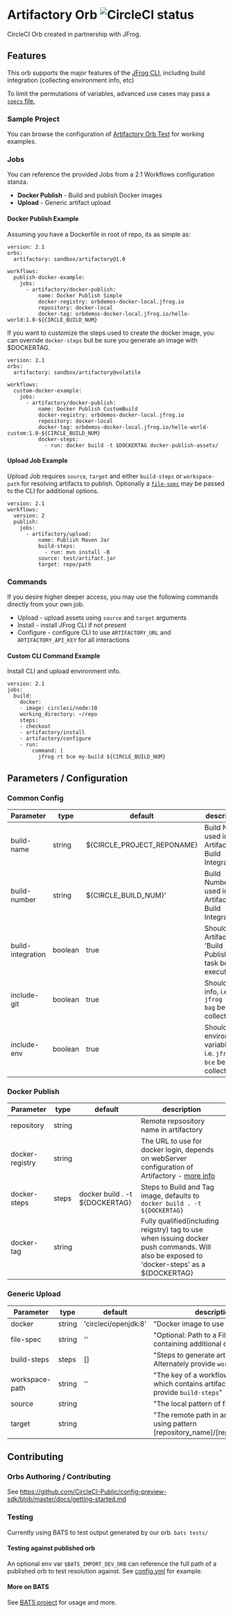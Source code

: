 # Artifactory Orb ![CircleCI status](https://circleci.com/gh/CircleCI-Public/artifactory-orb.svg "CircleCI status")

CircleCI Orb created in partnership with JFrog.

## Features

This orb supports the major features of the [JFrog CLI](https://jfrog.com/confluence/display/CLI/CLI+for+JFrog+Artifactory), including build integration (collecting environment info, etc)

To limit the permutations of variables, advanced use cases may pass a [`specs` file.](https://www.jfrog.com/confluence/display/CLI/CLI+for+JFrog+Artifactory#CLIforJFrogArtifactory-UsingFileSpecs)

### Sample Project
You can browse the configuration of [Artifactory Orb Test](https://github.com/eddiewebb/artifactory-orb-test/blob/smoke-test/.circleci/config.yml) for working examples.

### Jobs

You can reference the provided Jobs from a 2.1 Workflows configuration stanza.

- **Docker Publish** - Build and publish Docker images
- **Upload** - Generic artifact upload

#### Docker Publish Example
Assuming you have a Dockerfile in root of repo, its as simple as:
```
version: 2.1
orbs:
  artifactory: sandbox/artifactory@1.0

workflows:
  publish-docker-example:
    jobs:
      - artifactory/docker-publish:
          name: Docker Publish Simple
          docker-registry: orbdemos-docker-local.jfrog.io
          repository: docker-local
          docker-tag: orbdemos-docker-local.jfrog.io/hello-world:1.0-${CIRCLE_BUILD_NUM}
```

If you want to customize the steps used to create the docker image, you can override `docker-steps` but be sure you generate an image with $DOCKERTAG.

```
version: 2.1
orbs:
  artifactory: sandbox/artifactory@volatile

workflows:
  custom-docker-example:
    jobs:
      - artifactory/docker-publish:
          name: Docker Publish CustomBuild
          docker-registry: orbdemos-docker-local.jfrog.io
          repository: docker-local
          docker-tag: orbdemos-docker-local.jfrog.io/hello-world-custom:1.0-${CIRCLE_BUILD_NUM}
          docker-steps:
            - run: docker build -t $DOCKERTAG docker-publish-assets/
```


#### Upload Job Example

Upload Job requires `source`, `target` and either `build-steps` or `workspace-path` for resolving artifacts to publish.  Optionally a [`file-spec`](https://www.jfrog.com/confluence/display/RTF/Using+File+Specs) may be passed to the CLI for additional options.
```
version: 2.1
workflows:
  version: 2
  publish:
    jobs:
      - artifactory/upload:
          name: Publish Maven Jar
          build-steps:
            - run: mvn install -B
          source: test/artifact.jar
          target: repo/path
```


### Commands
If you desire higher deeper access, you may use the following commands directly from your own job.

- Upload - upload assets using `source` and `target` arguments
- Install - install JFrog CLI if not present
- Configure - configure CLI to use `ARTIFACTORY_URL` and `ARTIFACTORY_API_KEY` for all interactions

#### Custom CLI Command Example
Install CLI and upload environment info.
```
version: 2.1
jobs:
  build:
    docker:
    - image: circleci/node:10
    working_directory: ~/repo
    steps:
    - checkout
    - artifactory/install
    - artifactory/configure
    - run:
        command: |
          jfrog rt bce my-build ${CIRCLE_BUILD_NUM}
```

## Parameters / Configuration

### Common Config
| Parameter         | type    | default  |     description |
|------------------|--------|-------------|----------------|
| build-name        | string  | ${CIRCLE_PROJECT_REPONAME}  | Build Name used in Artifactory Build Integration |
| build-number      | string  | ${CIRCLE_BUILD_NUM}'  | Build Number used in Artifactory Build Integration |
| build-integration | boolean | true |   Should Artifactory 'Build Publish' task be executed |
| include-git       | boolean | true |   Should git info, i.e. `jfrog rt bag`  be collected |
| include-env       | boolean | true |   Should environment variables, i.e. `jfrog rt bce` be collected      |

### Docker Publish

| Parameter         | type    | default  |     description |
|------------------|--------|-------------|----------------|
| repository        | string  |     | Remote repsository name in artifactory |
| docker-registry   | string  |   | The URL to use for docker login, depends on webServer configuration of Artifactory - [more info](https://www.jfrog.com/confluence/display/RTF/Getting+Started+with+Artifactory+as+a+Docker+Registry) |
| docker-steps      | steps   | docker build . -t ${DOCKERTAG}    | Steps to Build and Tag image, defaults to `docker build . -t ${DOCKERTAG}` |
| docker-tag        | string  |    | Fully qualified(including reigstry) tag to use when issuing docker push commands.   Will also be exposed to 'docker-steps' as a ${DOCKERTAG} |

### Generic Upload

| Parameter        | type    | default    |    description |
|------------------|--------|-------------|----------------|
| docker | string |  'circleci/openjdk:8' | "Docker image to use for build" |
| file-spec | string |  '' | "Optional: Path to a File Spec containing additional configuration" |
| build-steps | steps |  [] | "Steps to generate artifacts. Alternately provide `workspace-path`" |
| workspace-path | string |  '' | "The key of a workflow workspace which contains artifact. Alternately provide `build-steps`" |
| source | string |  | "The local pattern of files to upload" |
| target | string |  | "The remote path in artifactory, using pattern [repository_name]/[repository_path]" |




## Contributing

### Orbs Authoring / Contributing
See https://github.com/CircleCI-Public/config-preview-sdk/blob/master/docs/getting-started.md


### Testing
Currently using BATS to test output generated by our orb.
`bats tests/`

#### Testing against published orb
An optional env var `$BATS_IMPORT_DEV_ORB` can reference the full path of a published orb to test resolution against.  See [config.yml](.circleci/config.yml) for example.

#### More on BATS
See [BATS project](https://github.com/bats-core/bats-core) for usage and more.

